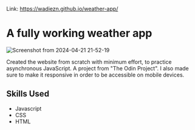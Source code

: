 Link: <a>https://wadiezn.github.io/weather-app/</a>


<h1>A fully working weather app</h1>

![Screenshot from 2024-04-21 21-52-19](https://github.com/WadieZN/weather-app/assets/133617161/e0da8b9c-27ef-4026-93a4-ff7eb09063c2)

<p>Created the website from scratch with minimum effort, to practice asynchronous JavaScript. A project from "The Odin Project". I also made sure to make it responsive in order to be accessible on mobile devices.</p>

<h2>Skills Used</h2>
<ul>
  <li>Javascript</li>
  <li>CSS</li>
  <li>HTML</li>
</ul>
